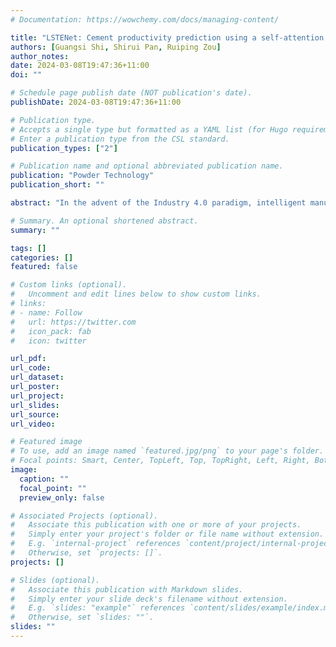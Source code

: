 ```yaml
---
# Documentation: https://wowchemy.com/docs/managing-content/

title: "LSTENet: Cement productivity prediction using a self-attention spatio-temporal variational autoencoder"
authors: [Guangsi Shi, Shirui Pan, Ruiping Zou]
author_notes:
date: 2024-03-08T19:47:36+11:00
doi: ""

# Schedule page publish date (NOT publication's date).
publishDate: 2024-03-08T19:47:36+11:00

# Publication type.
# Accepts a single type but formatted as a YAML list (for Hugo requirements).
# Enter a publication type from the CSL standard.
publication_types: ["2"]

# Publication name and optional abbreviated publication name.
publication: "Powder Technology"
publication_short: ""

abstract: "In the advent of the Industry 4.0 paradigm, intelligent manufacturing has gained prominence with the integration of advanced Artificial Intelligence (AI) technologies aimed at augmenting production efficiency and mitigating operational costs. Particularly, in process industries such as cement manufacturing, the efficacy of production is intrinsically tied to the manifold process elements involved. The underlying complexity is further accentuated by the fact that the production chain is typified by a multi-variate, time-variant, and non-linear system. Such characteristics exacerbate the challenges associated with predicting the quality of final goods, especially considering the intricate physical–chemical reactions that persist even in steady states, which will reflect to the data representation. Additionally, prevailing prediction systems are impeded by their inability to assimilate ancillary spatiotemporal information, rendering their predictive accuracies suboptimal for practical production demands. Addressing these issues, this study introduces an innovative approach for online prediction of final production quality by employing a Spatiotemporal Neural Network. The core attributes of this technique encompass the extraction of latent spatial information and the effective handling of extensive temporal sequences within two main components by a variational autoencoder framework. In the variational autoencoder, it is achieved through the strategic application of learnable convolutional neural layers, supplemented by gated recurrent layers with self-attention. In a novel approach, these two fundamental components are seamlessly integrated within a single end-to-end optimization framework. Empirical evidence derived from a real-world dataset serves to substantiate the superior performance of our proposed methodology in contrast to extant machine learning algorithms. The findings are indicative of the potential that deep learning architectures harbor in addressing pragmatic challenges within industrial contexts."

# Summary. An optional shortened abstract.
summary: ""

tags: []
categories: []
featured: false

# Custom links (optional).
#   Uncomment and edit lines below to show custom links.
# links:
# - name: Follow
#   url: https://twitter.com
#   icon_pack: fab
#   icon: twitter

url_pdf:
url_code: 
url_dataset:
url_poster:
url_project:
url_slides:
url_source:
url_video:

# Featured image
# To use, add an image named `featured.jpg/png` to your page's folder. 
# Focal points: Smart, Center, TopLeft, Top, TopRight, Left, Right, BottomLeft, Bottom, BottomRight.
image:
  caption: ""
  focal_point: ""
  preview_only: false

# Associated Projects (optional).
#   Associate this publication with one or more of your projects.
#   Simply enter your project's folder or file name without extension.
#   E.g. `internal-project` references `content/project/internal-project/index.md`.
#   Otherwise, set `projects: []`.
projects: []

# Slides (optional).
#   Associate this publication with Markdown slides.
#   Simply enter your slide deck's filename without extension.
#   E.g. `slides: "example"` references `content/slides/example/index.md`.
#   Otherwise, set `slides: ""`.
slides: ""
---
```

